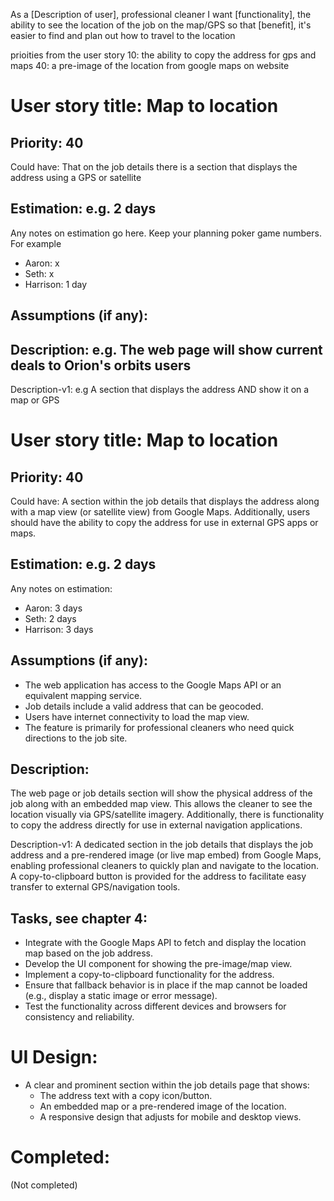 As a [Description of user], professional cleaner
I want [functionality], the ability to see the location of the job on the map/GPS
so that [benefit], it's easier to find and plan out how to travel to the location

prioities from the user story
10: the ability to copy the address for gps and maps
40: a pre-image of the location from google maps on website

# User story title: Map to location

## Priority: 40
Could have:
That on the job details there is a section that displays the address using a GPS or satellite 


## Estimation: e.g. 2 days
Any notes on estimation go here. Keep your planning poker game numbers. For example
* Aaron: x
* Seth: x
* Harrison: 1 day


## Assumptions (if any):

## Description: e.g. The web page will show current deals to Orion's orbits users

Description-v1: e.g A section that displays the address AND show it on a map or GPS 
# User story title: Map to location

## Priority: 40
Could have:
A section within the job details that displays the address along with a map view (or satellite view) from Google Maps. Additionally, users should have the ability to copy the address for use in external GPS apps or maps.

## Estimation: e.g. 2 days
Any notes on estimation:
* Aaron: 3 days
* Seth: 2 days
* Harrison: 3 days

## Assumptions (if any):
- The web application has access to the Google Maps API or an equivalent mapping service.
- Job details include a valid address that can be geocoded.
- Users have internet connectivity to load the map view.
- The feature is primarily for professional cleaners who need quick directions to the job site.

## Description:
The web page or job details section will show the physical address of the job along with an embedded map view. This allows the cleaner to see the location visually via GPS/satellite imagery. Additionally, there is functionality to copy the address directly for use in external navigation applications.

Description-v1:
A dedicated section in the job details that displays the job address and a pre-rendered image (or live map embed) from Google Maps, enabling professional cleaners to quickly plan and navigate to the location. A copy-to-clipboard button is provided for the address to facilitate easy transfer to external GPS/navigation tools.

## Tasks, see chapter 4:
- Integrate with the Google Maps API to fetch and display the location map based on the job address.
- Develop the UI component for showing the pre-image/map view.
- Implement a copy-to-clipboard functionality for the address.
- Ensure that fallback behavior is in place if the map cannot be loaded (e.g., display a static image or error message).
- Test the functionality across different devices and browsers for consistency and reliability.

# UI Design:
- A clear and prominent section within the job details page that shows:
  - The address text with a copy icon/button.
  - An embedded map or a pre-rendered image of the location.
  - A responsive design that adjusts for mobile and desktop views.

# Completed:
(Not completed)

